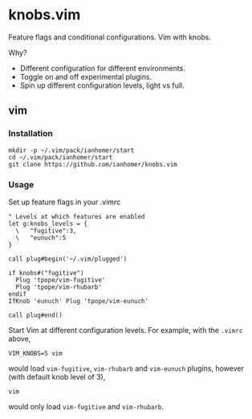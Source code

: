# knobs.vim

Feature flags and conditional configurations. Vim with knobs.

Why?

- Different configuration for different environments.
- Toggle on and off experimental plugins.
- Spin up different configuration levels, light vs full.

## vim

### Installation

    mkdir -p ~/.vim/pack/ianhomer/start
    cd ~/.vim/pack/ianhomer/start
    git clone https://github.com/ianhomer/knobs.vim

### Usage

Set up feature flags in your .vimrc

```vim
" Levels at which features are enabled
let g:knobs_levels = {
  \   "fugitive":3,
  \   "eunuch":5
}

call plug#begin('~/.vim/plugged')

if knobs#("fugitive")
  Plug 'tpope/vim-fugitive'
  Plug 'tpope/vim-rhubarb'
endif
IfKnob 'eunuch' Plug 'tpope/vim-eunuch'

call plug#end()
```

Start Vim at different configuration levels. For example, with the `.vimrc`
above,

    VIM_KNOBS=5 vim

would load `vim-fugitive`, `vim-rhubarb` and `vim-eunuch` plugins, however (with
default knob level of 3),

    vim

would only load `vim-fugitive` and `vim-rhubarb`.
